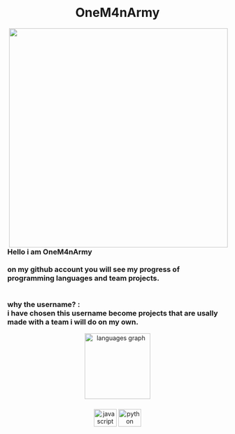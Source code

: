 <br clear="both">

<h1 align="center">OneM4nArmy</h1>

<img src=https://www.d3p.co.jp/s_maiden/assets/img/project/character/iyo/img01.png width="500" align="right" />
<br/>
<br/>
<h3 align="left">Hello i am OneM4nArmy<br><br>on my github account you will see my progress of programming languages and team projects.<br><br><br>why the username? :<br>i have chosen this username become projects that are usally made with a team i will do on my own.</h3>


<div align="center">
  <img src="https://github-readme-stats.vercel.app/api/top-langs?locale=en&hide_title=true&layout=compact&card_width=320&langs_count=5&theme=omni&hide_border=false&custom_title=Languages&username=OneM4nArmy" height="150" alt="languages graph"  />
</div>

###


###

<div align="center">
  <img src="https://cdn.jsdelivr.net/gh/devicons/devicon/icons/javascript/javascript-original.svg" height="40" width="52" alt="javascript logo"  />
  <img src="https://cdn.jsdelivr.net/gh/devicons/devicon/icons/python/python-original.svg" height="40" width="52" alt="python logo"  />
</div>

###
